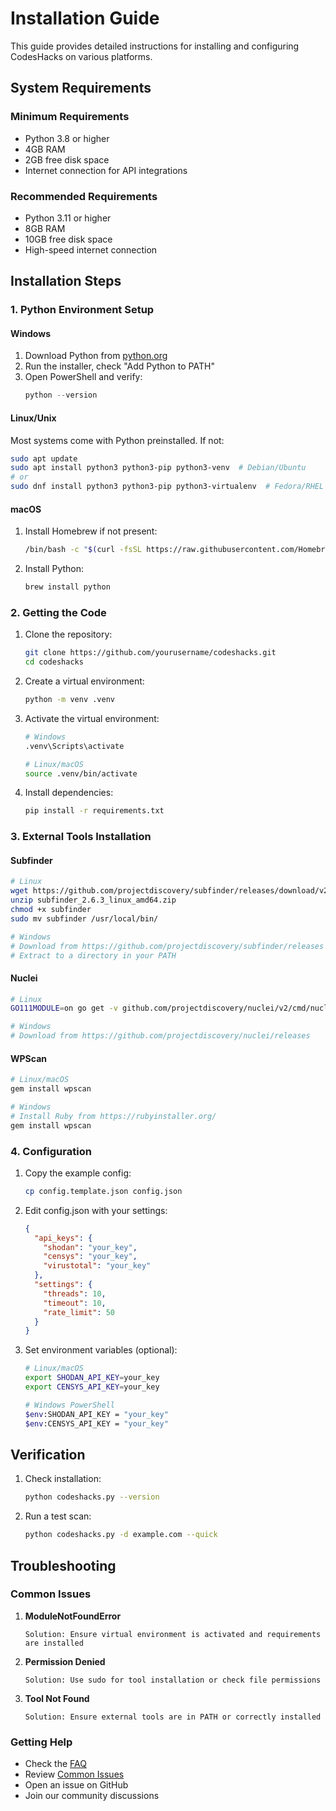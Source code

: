 # Installation Guide

This guide provides detailed instructions for installing and configuring CodesHacks on various platforms.

## System Requirements

### Minimum Requirements
- Python 3.8 or higher
- 4GB RAM
- 2GB free disk space
- Internet connection for API integrations

### Recommended Requirements
- Python 3.11 or higher
- 8GB RAM
- 10GB free disk space
- High-speed internet connection

## Installation Steps

### 1. Python Environment Setup

#### Windows
1. Download Python from [python.org](https://python.org)
2. Run the installer, check "Add Python to PATH"
3. Open PowerShell and verify:
   ```powershell
   python --version
   ```

#### Linux/Unix
Most systems come with Python preinstalled. If not:
```bash
sudo apt update
sudo apt install python3 python3-pip python3-venv  # Debian/Ubuntu
# or
sudo dnf install python3 python3-pip python3-virtualenv  # Fedora/RHEL
```

#### macOS
1. Install Homebrew if not present:
   ```bash
   /bin/bash -c "$(curl -fsSL https://raw.githubusercontent.com/Homebrew/install/HEAD/install.sh)"
   ```
2. Install Python:
   ```bash
   brew install python
   ```

### 2. Getting the Code

1. Clone the repository:
   ```bash
   git clone https://github.com/yourusername/codeshacks.git
   cd codeshacks
   ```

2. Create a virtual environment:
   ```bash
   python -m venv .venv
   ```

3. Activate the virtual environment:
   ```bash
   # Windows
   .venv\Scripts\activate
   
   # Linux/macOS
   source .venv/bin/activate
   ```

4. Install dependencies:
   ```bash
   pip install -r requirements.txt
   ```

### 3. External Tools Installation

#### Subfinder
```bash
# Linux
wget https://github.com/projectdiscovery/subfinder/releases/download/v2.6.3/subfinder_2.6.3_linux_amd64.zip
unzip subfinder_2.6.3_linux_amd64.zip
chmod +x subfinder
sudo mv subfinder /usr/local/bin/

# Windows
# Download from https://github.com/projectdiscovery/subfinder/releases
# Extract to a directory in your PATH
```

#### Nuclei
```bash
# Linux
GO111MODULE=on go get -v github.com/projectdiscovery/nuclei/v2/cmd/nuclei

# Windows
# Download from https://github.com/projectdiscovery/nuclei/releases
```

#### WPScan
```bash
# Linux/macOS
gem install wpscan

# Windows
# Install Ruby from https://rubyinstaller.org/
gem install wpscan
```

### 4. Configuration

1. Copy the example config:
   ```bash
   cp config.template.json config.json
   ```

2. Edit config.json with your settings:
   ```json
   {
     "api_keys": {
       "shodan": "your_key",
       "censys": "your_key",
       "virustotal": "your_key"
     },
     "settings": {
       "threads": 10,
       "timeout": 10,
       "rate_limit": 50
     }
   }
   ```

3. Set environment variables (optional):
   ```bash
   # Linux/macOS
   export SHODAN_API_KEY=your_key
   export CENSYS_API_KEY=your_key
   
   # Windows PowerShell
   $env:SHODAN_API_KEY = "your_key"
   $env:CENSYS_API_KEY = "your_key"
   ```

## Verification

1. Check installation:
   ```bash
   python codeshacks.py --version
   ```

2. Run a test scan:
   ```bash
   python codeshacks.py -d example.com --quick
   ```

## Troubleshooting

### Common Issues

1. **ModuleNotFoundError**
   ```
   Solution: Ensure virtual environment is activated and requirements are installed
   ```

2. **Permission Denied**
   ```
   Solution: Use sudo for tool installation or check file permissions
   ```

3. **Tool Not Found**
   ```
   Solution: Ensure external tools are in PATH or correctly installed
   ```

### Getting Help

- Check the [FAQ](faq.md)
- Review [Common Issues](troubleshooting.md)
- Open an issue on GitHub
- Join our community discussions
